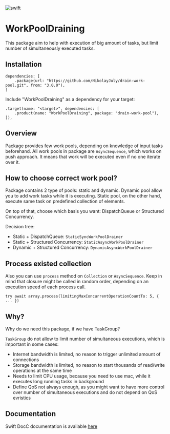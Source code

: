 ![swift](https://img.shields.io/badge/Swift-5.9-orange.svg)

# WorkPoolDraining

This package aim to help with execution of big amount of tasks, but limit number of simultaneously executed tasks.

## Installation

```
dependencies: [
    .package(url: "https://github.com/NikolayJuly/drain-work-pool.git", from: "3.0.0"),
]
```

Include "WorkPoolDraining" as a dependency for your target:

```
.target(name: "<target>", dependencies: [
    .product(name: "WorkPoolDraining", package: "drain-work-pool"),
]),
```

## Overview

Package provides few work pools, depending on knowledge of input tasks beforehand. 
All work pools in package are `AsyncSequence`, which works on push approach. It means that work will be executed even if no one iterate over it.


## How to choose correct work pool?

Package contains 2 type of pools: static and dynamic. Dynamic pool allow you to add work tasks while it is executing. 
Static pool, on the other hand, execute same task on predefined collection of elements.

On top of that, choose which basis you want: DispatchQueue or Structured Concurrency.

Decision tree:
- Static + DispatchQueue: ``StaticSyncWorkPoolDrainer``
- Static + Structured Concurrency: ``StaticAsyncWorkPoolDrainer``
- Dynamic + Structured Concurrency: ``DynamicAsyncWorkPoolDrainer``

## Process existed collection

Also you can use `process` method on `Collection` or `AsyncSequence`. 
Keep in mind that closure might be called in random order, depending on an execution speed of each process call.
```
try await array.process(limitingMaxConcurrentOperationCountTo: 5, { ... })
```

## Why?

Why do we need this package, if we have TaskGroup?

`TaskGroup` do not allow to limit number of simultaneous executions, which is important in some cases:

- Internet bandwidth is limited, no reason to trigger unlimited amount of connections
- Storage bandwidth is limited, no reason to start thousands of read/write operations at the same time
- Needs to limit CPU usage, because you need to use mac, while it executes long running tasks in background
- Define QoS not always enough, as you might want to have more control over number of simultaneous executions and do not depend on QoS evristics


## Documentation

Swift DocC documentation is available [here](https://nikolayjuly.github.io/drain-work-pool/documentation/workpooldraning/)
